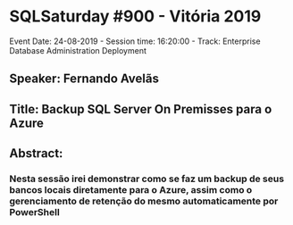 # SQLSaturday #900 - Vitória 2019
Event Date: 24-08-2019 - Session time: 16:20:00 - Track: Enterprise Database Administration  Deployment
## Speaker: Fernando Avelãs
## Title: Backup SQL Server On Premisses para o Azure
## Abstract:
### Nesta sessão irei demonstrar como se faz um backup de seus bancos locais diretamente para o Azure, assim como o gerenciamento de retenção do mesmo automaticamente por PowerShell
